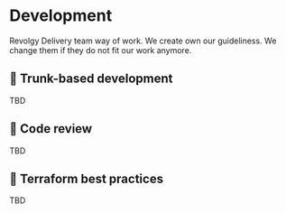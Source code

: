 # Development 

Revolgy Delivery team way of work. We create own our guideliness. We change them if they do not fit our work anymore. 

## 🌲 Trunk-based development
TBD

## 👀 Code review
TBD

## 👷 Terraform best practices
TBD
